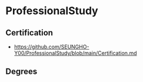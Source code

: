 # ProfessionalStudy

## Certification

* https://github.com/SEUNGHO-Y00/ProfessionalStudy/blob/main/Certification.md

## Degrees

